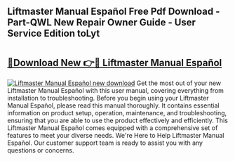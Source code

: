 ## Liftmaster Manual Español Free Pdf Download - Part-QWL New Repair Owner Guide - User Service Edition toLyt

# <h2><a href="http://bc19708.oget.top/?id=Liftmaster+Manual+Espa%c3%b1ol">🔗Download New 👉🔴 Liftmaster Manual Español</a></h2>

[![Liftmaster Manual Español new download](https://i.imgur.com/5g1atiW.png)](http://bc19708.oget.top/?id=Liftmaster+Manual+Espa%c3%b1ol)
Get the most out of your new Liftmaster Manual Español with this user manual, covering everything from installation to troubleshooting. Before you begin using your Liftmaster Manual Español, please read this manual thoroughly. It contains essential information on product setup, operation, maintenance, and troubleshooting, ensuring that you are able to use the product effectively and efficiently. This Liftmaster Manual Español comes equipped with a comprehensive set of features to meet your diverse needs. We're Here to Help Liftmaster Manual Español. Our customer support team is ready to assist you with any questions or concerns.
